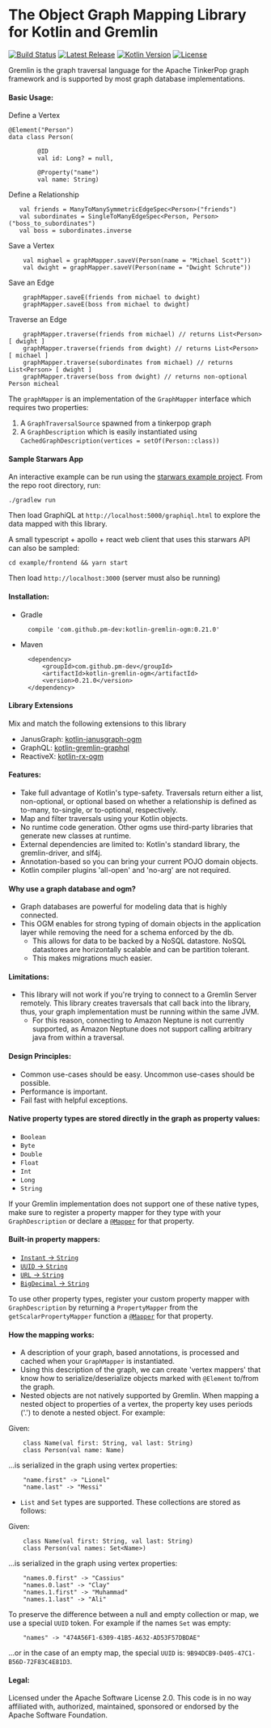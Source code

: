 # The Object Graph Mapping Library for Kotlin and Gremlin

[![Build Status](https://travis-ci.org/pm-dev/kotlin-gremlin-ogm.svg?branch=master)](https://travis-ci.org/pm-dev/kotlin-gremlin-ogm)
[![Latest Release](https://img.shields.io/maven-metadata/v/http/central.maven.org/maven2/com/github/pm-dev/kotlin-gremlin-ogm/maven-metadata.xml.svg)](http://central.maven.org/maven2/com/github/pm-dev/kotlin-gremlin-ogm/)
[![Kotlin Version](https://img.shields.io/badge/kotlin-1.3.10-blue.svg)](http://kotlinlang.org/)
[![License](https://img.shields.io/badge/License-Apache%202.0-blue.svg)](http://www.apache.org/licenses/LICENSE-2.0)


Gremlin is the graph traversal language for the Apache TinkerPop graph framework and is
supported by most graph database implementations. 


#### Basic Usage:

Define a Vertex

    @Element("Person")
    data class Person(
    
            @ID
            val id: Long? = null,
               
            @Property("name")
            val name: String)
    
Define a Relationship

       val friends = ManyToManySymmetricEdgeSpec<Person>("friends")
       val subordinates = SingleToManyEdgeSpec<Person, Person>("boss_to_subordinates")
       val boss = subordinates.inverse
       
Save a Vertex

        val mighael = graphMapper.saveV(Person(name = "Michael Scott"))
        val dwight = graphMapper.saveV(Person(name = "Dwight Schrute"))
        
Save an Edge

        graphMapper.saveE(friends from michael to dwight)
        graphMapper.saveE(boss from michael to dwight)
        
Traverse an Edge

        graphMapper.traverse(friends from michael) // returns List<Person> [ dwight ]
        graphMapper.traverse(friends from dwight) // returns List<Person> [ michael ]
        graphMapper.traverse(subordinates from michael) // returns List<Person> [ dwight ]
        graphMapper.traverse(boss from dwight) // returns non-optional Person micheal

The `graphMapper` is an implementation of the `GraphMapper` interface which requires two properties:
1. A `GraphTraversalSource` spawned from a tinkerpop graph
2. A `GraphDescription` which is easily instantiated using `CachedGraphDescription(vertices = setOf(Person::class))`


#### Sample Starwars App

An interactive example can be run using the [starwars example project](https://github.com/pm-dev/kotlin-gremlin-ogm/tree/master/example).
From the repo root directory, run:

    ./gradlew run

Then load GraphiQL at `http://localhost:5000/graphiql.html` to explore the data mapped with this library.


A small typescript + apollo + react web client that uses this starwars API can also be sampled:

    cd example/frontend && yarn start 
    
Then load `http://localhost:3000` (server must also be running)


#### Installation:

- Gradle
        
        compile 'com.github.pm-dev:kotlin-gremlin-ogm:0.21.0'

- Maven

        <dependency>
            <groupId>com.github.pm-dev</groupId>
            <artifactId>kotlin-gremlin-ogm</artifactId>
            <version>0.21.0</version>
        </dependency>
        
        
#### Library Extensions

Mix and match the following extensions to this library

- JanusGraph: [kotlin-janusgraph-ogm](https://github.com/pm-dev/kotlin-gremlin-ogm/tree/master/kotlin-janusgraph-ogm)
- GraphQL: [kotlin-gremlin-graphql](https://github.com/pm-dev/kotlin-gremlin-ogm/tree/master/kotlin-gremlin-graphql)
- ReactiveX: [kotlin-rx-ogm](https://github.com/pm-dev/kotlin-gremlin-ogm/tree/master/kotlin-rx-ogm)


#### Features:

- Take full advantage of Kotlin's type-safety. Traversals return either a list, non-optional, or optional based on
whether a relationship is defined as to-many, to-single, or to-optional, respectively.
- Map and filter traversals using your Kotlin objects.
- No runtime code generation. Other ogms use third-party libraries that generate new classes at runtime.
- External dependencies are limited to: Kotlin's standard library, the gremlin-driver, and slf4j. 
- Annotation-based so you can bring your current POJO domain objects.
- Kotlin compiler plugins 'all-open' and 'no-arg' are not required.


#### Why use a graph database and ogm?

- Graph databases are powerful for modeling data that is highly connected.
- This OGM enables for strong typing of domain objects in the application layer while removing the need for a schema enforced by the db.
    - This allows for data to be backed by a NoSQL datastore. NoSQL datastores are horizontally scalable and can be partition tolerant.
    - This makes migrations much easier.

#### Limitations:

- This library will not work if you're trying to connect to a Gremlin Server remotely. This library creates traversals
that call back into the library, thus, your graph implementation must be running within the same JVM.
    - For this reason, connecting to Amazon Neptune is not currently supported, as Amazon Neptune does not support
    calling arbitrary java from within a traversal.


#### Design Principles:

- Common use-cases should be easy. Uncommon use-cases should be possible.
- Performance is important.
- Fail fast with helpful exceptions.


#### Native property types are stored directly in the graph as property values:

- `Boolean`
- `Byte`
- `Double`
- `Float`
- `Int`
- `Long`
- `String`

If your Gremlin implementation does not support one of these native types, make sure to register a 
property mapper for they type with your `GraphDescription` 
or declare a [`@Mapper`](https://github.com/pm-dev/kotlin-gremlin-ogm/blob/master/kotlin-gremlin-ogm/src/main/kotlin/org/apache/tinkerpop/gremlin/ogm/annotations/Mapper.kt) for that property.


#### Built-in property mappers:

- [`Instant` -> `String`](https://github.com/pm-dev/kotlin-gremlin-ogm/blob/master/kotlin-gremlin-ogm/src/main/kotlin/org/apache/tinkerpop/gremlin/ogm/mappers/scalar/InstantPropertyMapper.kt)
- [`UUID` -> `String`](https://github.com/pm-dev/kotlin-gremlin-ogm/blob/master/kotlin-gremlin-ogm/src/main/kotlin/org/apache/tinkerpop/gremlin/ogm/mappers/scalar/UUIDPropertyMapper.kt)
- [`URL` -> `String`](https://github.com/pm-dev/kotlin-gremlin-ogm/blob/master/kotlin-gremlin-ogm/src/main/kotlin/org/apache/tinkerpop/gremlin/ogm/mappers/scalar/URLPropertyMapper.kt)
- [`BigDecimal` -> `String`](https://github.com/pm-dev/kotlin-gremlin-ogm/blob/master/kotlin-gremlin-ogm/src/main/kotlin/org/apache/tinkerpop/gremlin/ogm/mappers/scalar/BigDecimalPropertyMapper.kt)


To use other property types, register your custom property mapper with `GraphDescription` by returning a `PropertyMapper` from the `getScalarPropertyMapper` function
a [`@Mapper`](https://github.com/pm-dev/kotlin-gremlin-ogm/blob/master/kotlin-gremlin-ogm/src/main/kotlin/org/apache/tinkerpop/gremlin/ogm/annotations/Mapper.kt) for that property.


#### How the mapping works:

- A description of your graph, based annotations, is processed and cached when your `GraphMapper` is instantiated.
- Using this description of the graph, we can create 'vertex mappers' that know how to serialize/deserialize objects marked with `@Element` to/from
the graph.
- Nested objects are not natively supported by Gremlin. When mapping a nested object to properties of a vertex, 
the property key uses periods ('.') to denote a nested object. For example:

Given:

        class Name(val first: String, val last: String)
        class Person(val name: Name)

...is serialized in the graph using vertex properties:

        "name.first" -> "Lionel"
        "name.last" -> "Messi"

- `List` and `Set` types are supported. These collections are stored as follows:

Given:

        class Name(val first: String, val last: String)
        class Person(val names: Set<Name>)
        
...is serialized in the graph using vertex properties:

        "names.0.first" -> "Cassius"
        "names.0.last" -> "Clay"
        "names.1.first" -> "Muhammad"
        "names.1.last" -> "Ali"

To preserve the difference between a null and empty collection or map, we use 
a special `UUID` token. For example if the names `Set` was empty:

        "names" -> "474A56F1-6309-41B5-A632-AD53F57DBDAE"                

...or in the case of an empty map, the special `UUID` is: `9B94DCB9-D405-47C1-B56D-72F83C4E81D3`.


#### Legal:

Licensed under the Apache Software License 2.0. 
This code is in no way affiliated with, authorized, maintained, sponsored or endorsed by the Apache Software Foundation.

